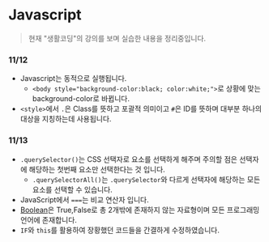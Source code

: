 # Javascript

>현재 "생활코딩"의 강의를 보며 실습한 내용을 정리중입니다.

### 11/12 
- Javascript는 동적으로 실행됩니다.
  - ```<body style="background-color:black; color:white;">```로 상황에 맞는 background-color로 바뀝니다.
- ```<style>```에서 ``` . ```은 Class를 뜻하고 포괄적 의미이고 ``` # ```은 ID를 뜻하며 대부분 하나의 대상을 지칭하는데 사용됩니다.

### 11/13
- ```.querySelector()```는 CSS 선택자로 요소를 선택하게 해주며 주의할 점은 선택자에 해당하는 첫번째 요소만 선택한다는 것 입니다.
  - ```.querySelectorAll()```는 ```.querySelector```와 다르게 선택자에 해당하는 모든 요소를 선택할 수 있습니다.
- JavaScript에서 ```===```는 비교 연산자 입니다.
- [Boolean](https://muckycode.blogspot.com/2015/01/javascript-boolean.html)은 True,False로 총 2개밖에 존재하지 않는 자료형이며 모든 프로그래밍 언어에 존재합니다.
- ```IF```와 ```this```를 활용하여 장황했던 코드들을 간결하게 수정하였습니다.

